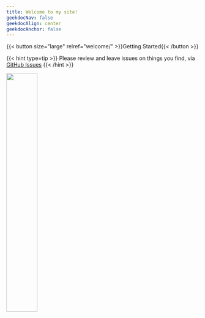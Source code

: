 ```yaml
---
title: Welcome to my site!
geekdocNav: false
geekdocAlign: center
geekdocAnchor: false
---
```


{{< button size="large" relref="welcome/" >}}Getting Started{{< /button >}}

{{< hint type=tip >}}
Please review and leave issues on things you find, via [GitHub Issues](https://github.com/aliyoussefi)
{{< /hint >}}

<img src="img/amba_logo.png" width=40%>
